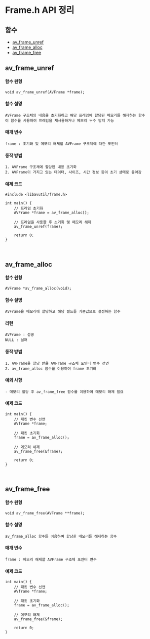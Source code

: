 # Frame.h API 정리

## 함수 
- [av_frame_unref](#av_frame_unref)
- [av_frame_alloc](#av_frame_alloc)
- [av_frame_free](#av_frame_free)


## av_frame_unref

#### 함수 원형
```
void av_frame_unref(AVFrame *frame);
```

#### 함수 설명
```
AVFrame 구조체의 내용을 초기화하고 해당 프레임에 할당된 메모리를 해제하는 함수
이 함수를 사용하여 프레임을 재사용하거나 메모리 누수 방지 가능
```

#### 매개 변수
```
frame : 초기화 및 메모리 해제할 AVFrame 구조체에 대한 포인터
```

#### 동작 방법
```
1. AVFrame 구조체에 할당된 내용 초기화
2. AVFrame이 가지고 있는 데이터, 사이즈, 시간 정보 등이 초기 상태로 돌아감
```

#### 예제 코드
```
#include <libavutil/frame.h>

int main() {
    // 프레임 초기화
    AVFrame *frame = av_frame_alloc();
    
    // 프레임을 사용한 후 초기화 및 메모리 해제
    av_frame_unref(frame);
    
    return 0;
}
```

<br>

## av_frame_alloc

#### 함수 원형
```
AVFrame *av_frame_alloc(void);
```

#### 함수 설명
```
AVFrame을 메모리에 할당하고 해당 필드를 기본값으로 설정하는 함수
```

#### 리턴
```
AVFrame : 성공
NULL : 실패
```

#### 동작 방법
```
1. AVFrame을 할당 받을 AVFrame 구조체 포인터 변수 선언
2. av_frame_alloc 함수를 이용하여 frame 초기화
```

#### 예외 사항
```
- 메모리 할당 후 av_frame_free 함수를 이용하여 메모리 해제 필요
```

#### 예제 코드
```
int main() {
    // 패킷 변수 선언
    AVframe *frame;
    
    // 패킷 초기화
    frame = av_frame_alloc();

    // 메모리 해제
    av_frame_free(&frame);
    
    return 0;
}
```

<br>

## av_frame_free

#### 함수 원형
```
void av_frame_free(AVFrame **frame);
```

#### 함수 설명
```
av_frame_alloc 함수를 이용하여 할당한 메모리를 해제하는 함수
```

#### 매개 변수
```
frame : 메모리 해제할 AVFrame 구조체 포인터 변수
```

#### 예제 코드
```
int main() {
    // 패킷 변수 선언
    AVframe *frame;
    
    // 패킷 초기화
    frame = av_frame_alloc();

    // 메모리 해제
    av_frame_free(&frame);
    
    return 0;
}
```
